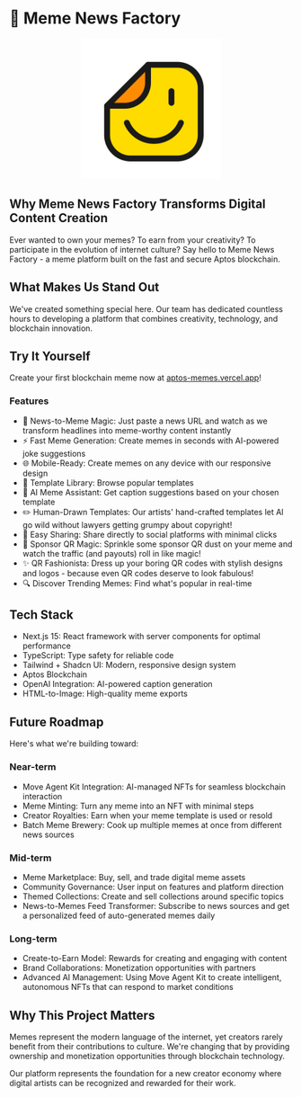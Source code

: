 # 🚀 Meme News Factory

<div align="center">
  <img src="public/logo.png" alt="Meme News Factory Logo" width="250px"/>
</div>

## Why Meme News Factory Transforms Digital Content Creation

Ever wanted to own your memes? To earn from your creativity? To participate in the evolution of internet culture? Say hello to Meme News Factory - a meme platform built on the fast and secure Aptos blockchain.

## What Makes Us Stand Out

We've created something special here. Our team has dedicated countless hours to developing a platform that combines creativity, technology, and blockchain innovation.

## Try It Yourself

Create your first blockchain meme now at [aptos-memes.vercel.app](https://aptos-memes.vercel.app/)!

### Features

- 📰 News-to-Meme Magic: Just paste a news URL and watch as we transform headlines into meme-worthy content instantly
- ⚡ Fast Meme Generation: Create memes in seconds with AI-powered joke suggestions
- 🌐 Mobile-Ready: Create memes on any device with our responsive design
- 🎨 Template Library: Browse popular templates
- 🧠 AI Meme Assistant: Get caption suggestions based on your chosen template
- ✏️ Human-Drawn Templates: Our artists' hand-crafted templates let AI go wild without lawyers getting grumpy about copyright!
- 🔄 Easy Sharing: Share directly to social platforms with minimal clicks
- 📱 Sponsor QR Magic: Sprinkle some sponsor QR dust on your meme and watch the traffic (and payouts) roll in like magic!
- ✨ QR Fashionista: Dress up your boring QR codes with stylish designs and logos - because even QR codes deserve to look fabulous!
- 🔍 Discover Trending Memes: Find what's popular in real-time

## Tech Stack

- Next.js 15: React framework with server components for optimal performance
- TypeScript: Type safety for reliable code
- Tailwind + Shadcn UI: Modern, responsive design system
- Aptos Blockchain
- OpenAI Integration: AI-powered caption generation 
- HTML-to-Image: High-quality meme exports

## Future Roadmap

Here's what we're building toward:

### Near-term
- Move Agent Kit Integration: AI-managed NFTs for seamless blockchain interaction
- Meme Minting: Turn any meme into an NFT with minimal steps
- Creator Royalties: Earn when your meme template is used or resold
- Batch Meme Brewery: Cook up multiple memes at once from different news sources

### Mid-term
- Meme Marketplace: Buy, sell, and trade digital meme assets
- Community Governance: User input on features and platform direction
- Themed Collections: Create and sell collections around specific topics
- News-to-Memes Feed Transformer: Subscribe to news sources and get a personalized feed of auto-generated memes daily

### Long-term
- Create-to-Earn Model: Rewards for creating and engaging with content
- Brand Collaborations: Monetization opportunities with partners
- Advanced AI Management: Using Move Agent Kit to create intelligent, autonomous NFTs that can respond to market conditions

## Why This Project Matters

Memes represent the modern language of the internet, yet creators rarely benefit from their contributions to culture. We're changing that by providing ownership and monetization opportunities through blockchain technology.

Our platform represents the foundation for a new creator economy where digital artists can be recognized and rewarded for their work.
